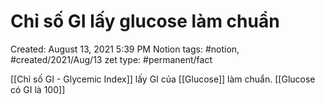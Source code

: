 # Chỉ số GI lấy glucose làm chuẩn

Created: August 13, 2021 5:39 PM
Notion tags: #notion, #created/2021/Aug/13
zet type: #permanent/fact

[[Chỉ số GI - Glycemic Index]]  lấy GI của [[Glucose]] làm chuẩn. [[Glucose có GI là 100]]